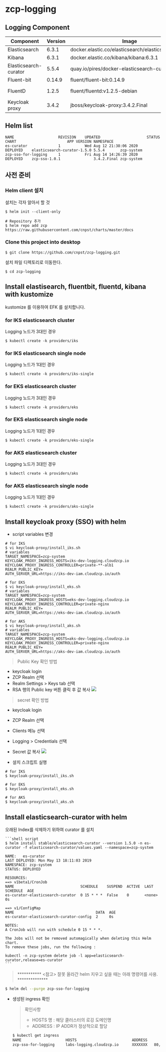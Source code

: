 # zcp-logging

## Logging Component 

| Component        | Version           | Image  | etc |
| ------------- |-------------|-----|----|
|Elasticsearch| 6.3.1 |docker.elastic.co/elasticsearch/elasticsearch:6.3.1
|Kibana|  6.3.1 |docker.elastic.co/kibana/kibana:6.3.1
|Elasticsearch-curator|  5.5.4  |quay.io/pires/docker-elasticsearch-curator:5.5.4
|Fluent-bit| 0.14.9 |fluent/fluent-bit:0.14.9
|FluentD| 1.2.5 |fluent/fluentd:v1.2.5-debian | Add plugins
|Keycloak proxy| 3.4.2  |jboss/keycloak-proxy:3.4.2.Final

## Helm list
```
NAME                 	REVISION	UPDATED                 	STATUS  	CHART                      	APP VERSION	NAMESPACE
es-curator           	1       	Wed Aug 12 21:38:06 2020	DEPLOYED	elasticsearch-curator-1.5.0	5.5.4      	zcp-system
zcp-sso-for-logging  	1       	Fri Aug 14 14:26:39 2020	DEPLOYED	zcp-sso-1.0.1              	3.4.2.Final	zcp-system
```

## 사전 준비
### Helm client 설치 
설치는 각자 알아서 할 것
```shell script
$ helm init --client-only

# Repository 추가
$ helm repo add zcp https://raw.githubusercontent.com/cnpst/charts/master/docs
```

### Clone this project into desktop
```shell script
$ git clone https://github.com/cnpst/zcp-logging.git
```
설치 파일 디렉토리로 이동한다.
```shell script
$ cd zcp-logging
```

## Install elastisearch, fluentbit, fluentd, kibana with kustomize

kustomize 를 이용하여 EFK 를 설치합니다.

### for IKS elasticsearch cluster

Logging 노드가 3대인 경우

```shell script
$ kubectl create -k providers/iks
```

### for IKS elasticsearch single node

Logging 노드가 1대인 경우

```shell script
$ kubectl create -k providers/iks-single
```

### for EKS elasticsearch cluster

Logging 노드가 3대인 경우

```shell script
$ kubectl create -k providers/eks
```

### for EKS elasticsearch single node

Logging 노드가 1대인 경우

```shell script
$ kubectl create -k providers/eks-single
```

### for AKS elasticsearch cluster

Logging 노드가 3대인 경우

```shell script
$ kubectl create -k providers/aks
```

### for AKS elasticsearch single node

Logging 노드가 1대인 경우

```shell script
$ kubectl create -k providers/aks-single
```

## Install keycloak proxy (SSO) with helm

* script variables 변경
```shell script
# for IKS
$ vi keycloak-proxy/install_iks.sh
# variables
TARGET_NAMESPACE=zcp-system
KEYCLOAK_PROXY_INGRESS_HOSTS=iks-dev-logging.cloudzcp.io
KEYCLOAK_PROXY_INGRESS_CONTROLLER=private-**-alb1
REALM_PUBLIC_KEY=
AUTH_SERVER_URL=https://iks-dev-iam.cloudzcp.io/auth

# for EKS
$ vi keycloak-proxy/install_eks.sh
# variables
TARGET_NAMESPACE=zcp-system
KEYCLOAK_PROXY_INGRESS_HOSTS=eks-dev-logging.cloudzcp.io
KEYCLOAK_PROXY_INGRESS_CONTROLLER=private-nginx
REALM_PUBLIC_KEY=
AUTH_SERVER_URL=https://eks-dev-iam.cloudzcp.io/auth

# for AKS
$ vi keycloak-proxy/install_aks.sh
# variables
TARGET_NAMESPACE=zcp-system
KEYCLOAK_PROXY_INGRESS_HOSTS=aks-dev-logging.cloudzcp.io
KEYCLOAK_PROXY_INGRESS_CONTROLLER=private-nginx
REALM_PUBLIC_KEY=
AUTH_SERVER_URL=https://aks-dev-iam.cloudzcp.io/auth
```
> Public Key 확인 방법
  * keycloak login
  * ZCP Realm 선택
  * Realm Settings > Keys tab 선택
  * RSA 행의 Public key 버튼 클릭 후 값 복사
  ![](./img/2019-01-31-15-33-15.png)

> secret 확인 방법
  * keycloak login
  * ZCP Realm 선택
  * Clients 메뉴 선택
  * Logging > Credentials 선택
  * Secret 값 복사
  ![](./img/2019-01-31-15-37-09.png)

* 설치 스크립트 실행
```shell script
# for IKS
$ keycloak-proxy/install_iks.sh

# for EKS
$ keycloak-proxy/install_eks.sh

# for AKS
$ keycloak-proxy/install_aks.sh
```

## Install elasticsearch-curator with helm

오래된 Index를 삭제하기 위하여 curator 를 설치

    ```shell script
    $ helm install stable/elasticsearch-curator --version 1.5.0 -n es-curator -f elasticsearch-curator/values.yaml --namespace=zcp-system

    NAME:   es-curator
    LAST DEPLOYED: Mon May 13 18:11:03 2019
    NAMESPACE: zcp-system
    STATUS: DEPLOYED

    RESOURCES:
    ==> v1beta1/CronJob
    NAME                              SCHEDULE    SUSPEND  ACTIVE  LAST SCHEDULE  AGE
    es-curator-elasticsearch-curator  0 15 * * *  False    0       <none>         0s

    ==> v1/ConfigMap
    NAME                                     DATA  AGE
    es-curator-elasticsearch-curator-config  2     0s

    NOTES:
    A CronJob will run with schedule 0 15 * * *.

    The Jobs will not be removed automagically when deleting this Helm chart.
    To remove these jobs, run the following :

    kubectl -n zcp-system delete job -l app=elasticsearch-curator,release=es-curator
    ```
>
> *********** <참고> 잘못 올라간 helm 지우고 싶을 때는 아래 명령어를 사용. **************
>
```sh
$ helm del --purge zcp-sso-for-logging
```

  * 생성된 ingress 확인
    > 확인사항
    > * HOSTS 명 : 해당 클러스터의 로깅 도메인명  
    > * ADDRESS : IP ADDR가 정상적으로 할당 

    ```sh
    $ kubectl get ingress
    NAME                    HOSTS                         ADDRESS          PORTS     AGE
    zcp-sso-for-logging     labs-logging.cloudzcp.io      XXXXXXX   80, 443   8s
    ```

